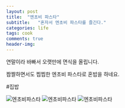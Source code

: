 ```yaml
---
layout: post
title:  "엔초비 파스타"
subtitle:   "혼자서 엔초비 파스타를 즐긴다."
categories: life
tags: cook
comments: true
header-img: 
---
```


연말이라 바빠서 오랫만에 면식을 올립니다.

짭짤하면서도 찝찝한 엔초비 파스타로 혼밥을 하네요.

#집밥

 ![엔초비파스타](https://youngsungson.github.io/assets/img/life/20211207-life-cook-pasta1.jpg)
 ![엔초비파스타](https://youngsungson.github.io/assets/img/life/20211207-life-cook-pasta2.jpg)
 ![엔초비파스타](https://youngsungson.github.io/assets/img/life/20211207-life-cook-pasta3.jpg)
 
 
 
 
